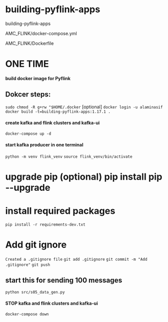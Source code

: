 # building-pyflink-apps
building-pyflink-apps

AMC_FLINK/docker-compose.yml

AMC_FLINK/Dockerfile

# ONE TIME
#### build docker image for Pyflink
## Dokcer steps:
`sudo chmod -R g+rw "$HOME/.docker` [optional]
`docker login -u alaminasif`
`docker build -t=building-pyflink-apps:1.17.1 .`

#### create kafka and flink clusters and kafka-ui
`docker-compose up -d`


#### start kafka producer in one terminal
`python -m venv flink_venv`
`source flink_venv/bin/activate`


# upgrade pip (optional) pip install pip --upgrade
# install required packages
`pip install -r requirements-dev.txt`

# Add git ignore
`Created a .gitignore file`
`git add .gitignore`
`git commit -m "Add .gitignore"`
`git push`

## start this for sending 100 messages
`python src/s05_data_gen.py`


#### STOP kafka and flink clusters and kafka-ui
`docker-compose down`